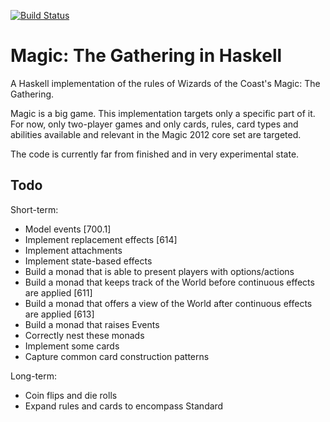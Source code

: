[![Build Status](https://secure.travis-ci.org/MedeaMelana/Magic.png?branch=master)](https://travis-ci.org/MedeaMelana/Magic)

# Magic: The Gathering in Haskell

A Haskell implementation of the rules of Wizards of the Coast's Magic: The
Gathering.

Magic is a big game. This implementation targets only a specific part of it.
For now, only two-player games and only cards, rules, card types and abilities
available and relevant in the Magic 2012 core set are targeted.

The code is currently far from finished and in very experimental state.

## Todo

Short-term:

* Model events [700.1]
* Implement replacement effects [614]
* Implement attachments
* Implement state-based effects
* Build a monad that is able to present players with options/actions
* Build a monad that keeps track of the World before continuous effects are applied [611]
* Build a monad that offers a view of the World after continuous effects are applied [613]
* Build a monad that raises Events
* Correctly nest these monads
* Implement some cards
* Capture common card construction patterns

Long-term:

* Coin flips and die rolls
* Expand rules and cards to encompass Standard
